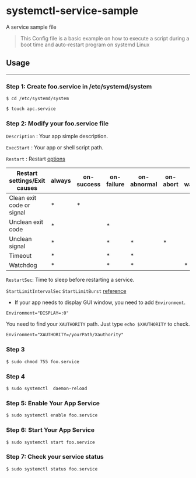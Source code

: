 # systemctl-service-sample
A service sample file

> This Config file is a basic example on how to execute a script during a boot time and auto-restart program on systemd Linux 


## Usage
---


### Step 1: Create foo.service in /etc/systemd/system
```console
$ cd /etc/systemd/system
```
```console
$ touch apc.service
```

### Step 2: Modify your foo.service file
`Description` : Your app simple description.

`ExecStart` : Your app or shell script path.

`Restart` : Restart [options](https://www.freedesktop.org/software/systemd/man/systemd.service.html) 

| Restart settings/Exit causes | always |  on-success | on-failure | on-abnormal | on-abort | on-watchdog |
| -----------------------------| -------| ----------- | ---------- | ----------- | -------- | ----------- |
| Clean exit code or signal    | *      | *           |			   |	         |          |             |
| Unclean exit code            | *      |             | *          |             |          |             |
| Unclean signal               | *      |             | *          | *           | *        |             |
| Timeout                      | *      |             | *          | *           |          |             |
| Watchdog                     | *      |             | *          | *           |          | *           |    


`RestartSec`: Time to sleep before restarting a service.

`StartLimitIntervalSec` `StartLimitBurst` [reference](https://www.freedesktop.org/software/systemd/man/systemd.service.html) 

+ If your app needs to display GUI window, you need to add `Environment`.
```
Environment="DISPLAY=:0"
```

You need to find your `XAUTHORITY` path. 
Just type `echo $XAUTHORITY` to check.
```
Environment="XAUTHORITY=/yourPath/Xauthority"
```

### Step 3
```console
$ sudo chmod 755 foo.service
```

### Step 4
```console
$ sudo systemctl  daemon-reload
```

### Step 5: Enable Your App Service
```console
$ sudo systemctl enable foo.service
```

### Step 6: Start Your App Service
```console
$ sudo systemctl start foo.service
```

### Step 7: Check your service status
```console
$ sudo systemctl status foo.service
```
